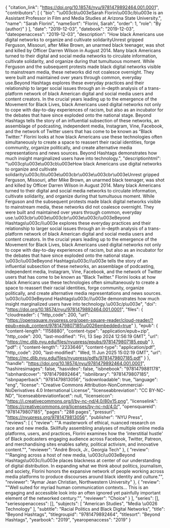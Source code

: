 {
   "citation_link": "https://doi.org/10.18574/nyu/9781479892464.001.0001",
   "contributors": [
     {
       "bio": "\u003cb\u003eSarah Florini\u003c/b\u003e is an Assistant Professor in Film and Media Studies at Arizona State University.",
       "name": "Sarah Florini",
       "nameSort": "Florini, Sarah",
       "order": 1,
       "role": "By (author)"
     }
   ],
   "date": "2019-12-03",
   "datebook": "2019-12-03",
   "dateopenaccess": "2019-12-03",
   "description": "How black Americans use digital networks to organize and cultivate solidarityUnrest gripped Ferguson, Missouri, after Mike Brown, an unarmed black teenager, was shot and killed by Officer Darren Wilson in August 2014. Many black Americans turned to their digital and social media networks to circulate information, cultivate solidarity, and organize during that tumultuous moment. While Ferguson and the subsequent protests made black digital networks visible to mainstream media, these networks did not coalesce overnight. They were built and maintained over years through common, everyday use.Beyond Hashtags explores these everyday practices and their relationship to larger social issues through an in-depth analysis of a trans-platform network of black American digital and social media users and content creators. In the crucial years leading up to the emergence of the Movement for Black Lives, black Americans used digital networks not only to cope with day-to-day experiences of racism, but also as an incubator for the debates that have since exploded onto the national stage. Beyond Hashtags tells the story of an influential subsection of these networks, an assemblage of podcasting, independent media, Instagram, Vine, Facebook, and the network of Twitter users that has come to be known as “Black Twitter.” Florini looks at how black Americans use these technologies often simultaneously to create a space to reassert their racial identities, forge community, organize politically, and create alternative media representations and news sources.  Beyond Hashtags demonstrates how much insight marginalized users have into technology.",
   "descriptionhtml": "\u003cp\u003e\u003cb\u003eHow black Americans use digital networks to organize and cultivate solidarity\u003c/b\u003e\u003cbr\u003e\u003cbr\u003eUnrest gripped Ferguson, Missouri, after Mike Brown, an unarmed black teenager, was shot and killed by Officer Darren Wilson in August 2014. Many black Americans turned to their digital and social media networks to circulate information, cultivate solidarity, and organize during that tumultuous moment. While Ferguson and the subsequent protests made black digital networks visible to mainstream media, these networks did not coalesce overnight. They were built and maintained over years through common, everyday use.\u003cbr\u003e\u003cbr\u003e\u003ci\u003eBeyond Hashtags\u003c/i\u003e explores these everyday practices and their relationship to larger social issues through an in-depth analysis of a trans-platform network of black American digital and social media users and content creators. In the crucial years leading up to the emergence of the Movement for Black Lives, black Americans used digital networks not only to cope with day-to-day experiences of racism, but also as an incubator for the debates that have since exploded onto the national stage. \u003ci\u003eBeyond Hashtags\u003c/i\u003e tells the story of an influential subsection of these networks, an assemblage of podcasting, independent media, Instagram, Vine, Facebook, and the network of Twitter users that has come to be known as “Black Twitter.” Florini looks at how black Americans use these technologies often simultaneously to create a space to reassert their racial identities, forge community, organize politically, and create alternative media representations and news sources.  \u003ci\u003eBeyond Hashtags\u003c/i\u003e demonstrates how much insight marginalized users have into technology.\u003c/p\u003e",
   "doi": "https://doi.org/10.18574/nyu/9781479892464.001.0001",
   "files": {
     "cloudreader": {
       "http_code": 200,
       "url": "https://opensquare.nyupress.org/open-square-reader/cloud-reader/?epub=epub_content/9781479807185\u0026embedded=true"
     },
     "epub": {
       "content-length": "1158880",
       "content-type": "application/epub+zip",
       "http_code": 200,
       "last-modified": "Fri, 13 Sep 2024 12:56:19 GMT",
       "url": "https://mc.dlib.nyu.edu/files/nyupress/epubs/9781479807185.epub"
     },
     "pdf": {
       "content-length": "2233646",
       "content-type": "application/pdf",
       "http_code": 200,
       "last-modified": "Wed, 11 Jun 2025 15:02:19 GMT",
       "url": "https://mc.dlib.nyu.edu/files/nyupress/pdfs/9781479807185.pdf"
     }
   },
   "handle": "https://doi.org/10.18574/nyu/9781479892464.001.0001",
   "hashiresimages": false,
   "hasvideo": false,
   "isbnebook": "9781479881178",
   "isbnhardcover": "9781479892464",
   "isbnlibrary": "9781479807185",
   "isbnpaperback": "9781479813056",
   "isdownloadable": true,
   "language": "eng",
   "license": "Creative Commons Attribution-NonCommercial-NoDerivatives 4.0 International License",
   "licenseabbreviation": "CC BY-NC-ND",
   "licenseabbreviationfacet": null,
   "licenseicon": "https://i.creativecommons.org/l/by-nc-nd/4.0/80x15.png",
   "licenselink": "https://creativecommons.org/licenses/by-nc-nd/4.0/",
   "opensquareid": "9781479807185",
   "pages": "288 pages",
   "pressurl": "https://nyupress.org/9781479813056",
   "publisher": "NYU Press",
   "reviews": [
     {
       "review": "\"A masterwork of ethical, nuanced research on race and new media. Skillfully assembling analyses of multiple online media platforms, users, and practices, Florini examines how the 'interstitial hustle' of Black podcasters engaging audience across Facebook, Twitter, Patreon, and merchandising sites enables safety, political activism, and innovative content.\"",
       "reviewer": "André Brock, Jr., Georgia Tech"
     },
     {
       "review": "\"Ranging across a host of new media, \u003ci\u003eBeyond Hashtags\u003c/i\u003e places blackness at center of our understanding of digital distribution. In expanding what we think about politics, journalism, and society, Florini honors the expansive network of people working across media platforms to produce discourses around black identity and culture.\"",
       "reviewer": "Aymar Jean Christian, Northwestern University"
     },
     {
       "review": "\"Well suited for myriad human communication contexts… This is an engaging and accessible look into an often ignored yet painfully important element of the networked century.\"",
       "reviewer": "Choice"
     }
   ],
   "series": [],
   "seriesopenaccess": [],
   "subjects": [
     "American Studies",
     "Media \u0026 Technology"
   ],
   "subtitle": "Racial Politics and Black Digital Networks",
   "title": "Beyond Hashtags",
   "titlegroupid": "9781479892464",
   "titlesort": "Beyond Hashtags",
   "yearbook": "2019",
   "yearopenaccess": "2019"
 }
